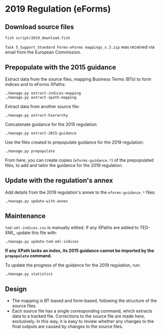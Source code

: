 # 2019 Regulation (eForms)

## Download source files

    fish script/2019_download.fish

`Task 5_Support_Standard Forms-eForms mappings_v.3.zip` was received via email from the European Commission.

## Prepopulate with the 2015 guidance

Extract data from the source files, mapping Business Terms (BTs) to form indices and to eForms XPaths:

    ./manage.py extract-indices-mapping
    ./manage.py extract-xpath-mapping

Extract data from another source file:

    ./manage.py extract-hierarchy

Concatenate guidance for the 2015 regulation:

    ./manage.py extract-2015-guidance

Use the files created to prepopulate guidance for the 2019 regulation:

    ./manage.py prepopulate

From here, you can create copies (`eforms-guidance.*`) of the prepopulated files, to add and tailor the guidance for the 2019 regulation.

## Update with the regulation's annex

Add details from the 2019 regulation's annex to the `eforms-guidance.*` files:

    ./manage.py update-with-annex

## Maintenance

`ted-xml-indices.csv` is manually edited. If any XPaths are added to TED-XML, update this file with:

    ./manage.py update-ted-xml-indices

**If any XPath lacks an index, its 2015 guidance cannot be imported by the `prepopulate` command.**

To update the progress of the guidance for the 2019 regulation, run:

    ./manage.py statistics

## Design

* The mapping is BT-based and form-based, following the structure of the source files.
* Each source file has a single corresponding command, which extracts data to a tracked file. Corrections to the source file are made here, exclusively. In this way, it is easy to review whether any changes to the final outputs are caused by changes to the source files.
